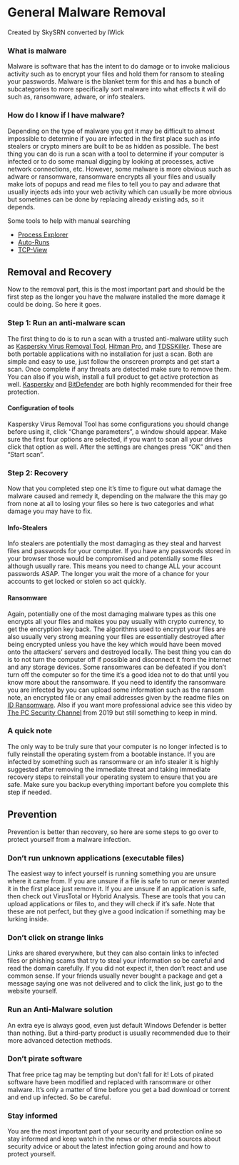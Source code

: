 # General Malware Removal
Created by SkySRN converted by IWick

### What is malware
Malware is software that has the intent to do damage or to invoke malicious activity such as to encrypt your files and hold them for ransom to stealing your passwords. Malware is the blanket term for this and has a bunch of subcategories to more specifically sort malware into what effects it will do such as, ransomware, adware, or info stealers.

### How do I know if I have malware?
Depending on the type of malware you got it may be difficult to almost impossible to determine if you are infected in the first place such as info stealers or crypto miners are built to be as hidden as possible. The best thing you can do is run a scan with a tool to determine if your computer is infected or to do some manual digging by looking at processes, active network connections, etc. However, some malware is more obvious such as adware or ransomware, ransomware encrypts all your files and usually make lots of popups and read me files to tell you to pay and adware that usually injects ads into your web activity which can usually be more obvious but sometimes can be done by replacing already existing ads, so it depends.

Some tools to help with manual searching
- [Process Explorer](https://docs.microsoft.com/en-us/sysinternals/downloads/process-explorer)
- [Auto-Runs](https://docs.microsoft.com/en-us/sysinternals/downloads/autoruns)
- [TCP-View](https://docs.microsoft.com/en-us/sysinternals/downloads/tcpview)

## Removal and Recovery
Now to the removal part, this is the most important part and should be the first step as the longer you have the malware installed the more damage it could be doing. So here it goes.

### Step 1: Run an anti-malware scan
The first thing to do is to run a scan with a trusted anti-malware utility such as [Kaspersky Virus Removal Tool](https://www.kaspersky.com/downloads/free-virus-removal-tool), [Hitman Pro](https://www.bleepingcomputer.com/download/hitmanpro/), and [TDSSKiller](https://www.bleepingcomputer.com/download/tdsskiller/). These are both portable applications with no installation for just a scan. Both are simple and easy to use, just follow the onscreen prompts and get start a scan. Once complete if any threats are detected make sure to remove them. You can also if you wish, install a full product to get active protection as well. [Kaspersky](https://www.kaspersky.com/free-antivirus) and [BitDefender](https://www.bitdefender.com/solutions/free.html) are both highly recommended for their free protection.

#### Configuration of tools
Kaspersky Virus Removal Tool has some configurations you should change before using it, click “Change parameters”, a window should appear. Make sure the first four options are selected, if you want to scan all your drives click that option as well. After the settings are changes press “OK” and then “Start scan”.

### Step 2: Recovery
Now that you completed step one it’s time to figure out what damage the malware caused and remedy it, depending on the malware the this may go from none at all to losing your files so here is two categories and what damage you may have to fix.

#### Info-Stealers
Info stealers are potentially the most damaging as they steal and harvest files and passwords for your computer. If you have any passwords stored in your browser those would be compromised and potentially some files although usually rare. This means you need to change ALL your account passwords ASAP. The longer you wait the more of a chance for your accounts to get locked or stolen so act quickly.

#### Ransomware
Again, potentially one of the most damaging malware types as this one encrypts all your files and makes you pay usually with crypto currency, to get the encryption key back. The algorithms used to encrypt your files are also usually very strong meaning your files are essentially destroyed after being encrypted unless you have the key which would have been moved onto the attackers’ servers and destroyed locally. The best thing you can do is to not turn the computer off if possible and disconnect it from the internet and any storage devices. Some ransomwares can be defeated if you don’t turn off the computer so for the time it’s a good idea not to do that until you know more about the ransomware. If you need to identify the ransomware you are infected by you can upload some information such as the ransom note, an encrypted file or any email addresses given by the readme files on [ID Ransomware](https://id-ransomware.malwarehunterteam.com/). Also if you want more professional advice see this video by  [The PC Security Channel](https://youtu.be/g0yXmQx89x4) from 2019 but still something to keep in mind.

### A quick note
The only way to be truly sure that your computer is no longer infected is to fully reinstall the operating system from a bootable instance. If you are infected by something such as ransomware or an info stealer it is highly suggested after removing the immediate threat and taking immediate recovery steps to reinstall your operating system to ensure that you are safe. Make sure you backup everything important before you complete this step if needed.

## Prevention
Prevention is better than recovery, so here are some steps to go over to protect yourself from a malware infection.

### Don’t run unknown applications (executable files)
The easiest way to infect yourself is running something you are unsure where it came from. If you are unsure if a file is safe to run or never wanted it in the first place just remove it. If you are unsure if an application is safe, then check out VirusTotal or Hybrid Analysis. These are tools that you can upload applications or files to, and they will check if it’s safe. Note that these are not perfect, but they give a good indication if something may be lurking inside.

### Don’t click on strange links
Links are shared everywhere, but they can also contain links to infected files or phishing scams that try to steal your information so be careful and read the domain carefully. If you did not expect it, then don’t react and use common sense. If your friends usually never bought a package and get a message saying one was not delivered and to click the link, just go to the website yourself.

### Run an Anti-Malware solution
An extra eye is always good, even just default Windows Defender is better than nothing. But a third-party product is usually recommended due to their more advanced detection methods.

### Don’t pirate software
That free price tag may be tempting but don’t fall for it! Lots of pirated software have been modified and replaced with ransomware or other malware. It’s only a matter of time before you get a bad download or torrent and end up infected. So be careful.

### Stay informed
You are the most important part of your security and protection online so stay informed and keep watch in the news or other media sources about security advice or about the latest infection going around and how to protect yourself.
